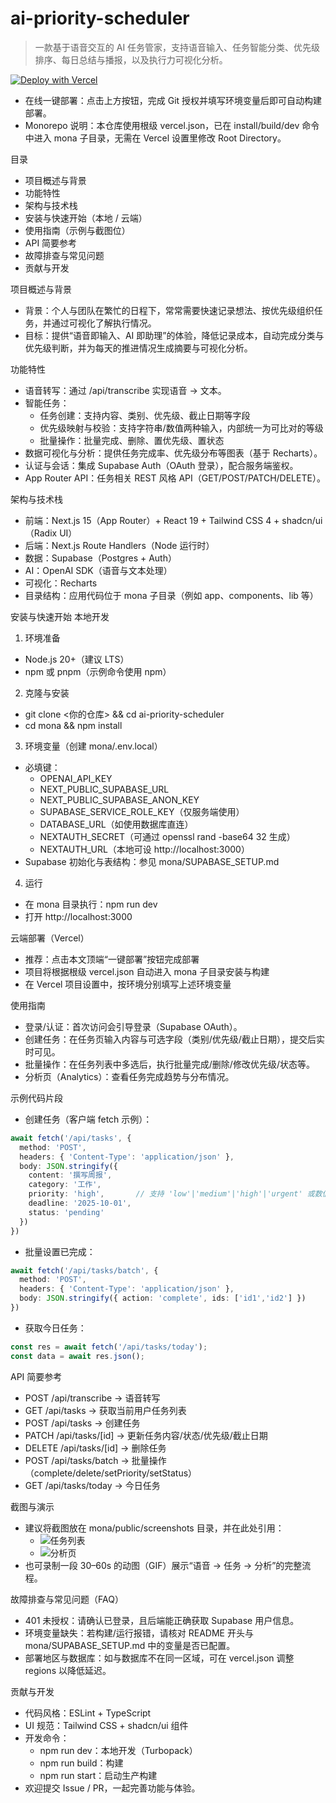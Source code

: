# ai-priority-scheduler

> 一款基于语音交互的 AI 任务管家，支持语音输入、任务智能分类、优先级排序、每日总结与播报，以及执行力可视化分析。

[![Deploy with Vercel](https://vercel.com/button)](https://vercel.com/new/clone?repository-url=https%3A%2F%2Fgithub.com%2Fchasey-agi%2Fai-priority-scheduler&env=OPENAI_API_KEY,NEXT_PUBLIC_SUPABASE_URL,NEXT_PUBLIC_SUPABASE_ANON_KEY,SUPABASE_SERVICE_ROLE_KEY,DATABASE_URL,NEXTAUTH_SECRET,NEXTAUTH_URL&envDescription=%E8%AF%B7%E5%A1%AB%E5%86%99%20OpenAI%20API%20Key%E3%80%81Supabase%20URL%20%2F%20Anon%20Key%E3%80%81Service%20Role%20Key%E3%80%81%E6%95%B0%E6%8D%AE%E5%BA%93%20DATABASE_URL%E3%80%81NextAuth%20Secret%20%E5%8F%8A%20NextAuth%20URL%EF%BC%88%E7%94%9F%E4%BA%A7%E5%9F%9F%E5%90%8D%EF%BC%89&envLink=https%3A%2F%2Fgithub.com%2Fchasey-agi%2Fai-priority-scheduler%2Fblob%2Fmain%2Fmona%2FSUPABASE_SETUP.md)

- 在线一键部署：点击上方按钮，完成 Git 授权并填写环境变量后即可自动构建部署。
- Monorepo 说明：本仓库使用根级 vercel.json，已在 install/build/dev 命令中进入 mona 子目录，无需在 Vercel 设置里修改 Root Directory。

目录
- 项目概述与背景
- 功能特性
- 架构与技术栈
- 安装与快速开始（本地 / 云端）
- 使用指南（示例与截图位）
- API 简要参考
- 故障排查与常见问题
- 贡献与开发

项目概述与背景
- 背景：个人与团队在繁忙的日程下，常常需要快速记录想法、按优先级组织任务，并通过可视化了解执行情况。
- 目标：提供“语音即输入、AI 即助理”的体验，降低记录成本，自动完成分类与优先级判断，并为每天的推进情况生成摘要与可视化分析。

功能特性
- 语音转写：通过 /api/transcribe 实现语音 → 文本。
- 智能任务：
  - 任务创建：支持内容、类别、优先级、截止日期等字段
  - 优先级映射与校验：支持字符串/数值两种输入，内部统一为可比对的等级
  - 批量操作：批量完成、删除、置优先级、置状态
- 数据可视化与分析：提供任务完成率、优先级分布等图表（基于 Recharts）。
- 认证与会话：集成 Supabase Auth（OAuth 登录），配合服务端鉴权。
- App Router API：任务相关 REST 风格 API（GET/POST/PATCH/DELETE）。

架构与技术栈
- 前端：Next.js 15（App Router）+ React 19 + Tailwind CSS 4 + shadcn/ui（Radix UI）
- 后端：Next.js Route Handlers（Node 运行时）
- 数据：Supabase（Postgres + Auth）
- AI：OpenAI SDK（语音与文本处理）
- 可视化：Recharts
- 目录结构：应用代码位于 mona 子目录（例如 app、components、lib 等）

安装与快速开始
本地开发
1) 环境准备
- Node.js 20+（建议 LTS）
- npm 或 pnpm（示例命令使用 npm）

2) 克隆与安装
- git clone <你的仓库> && cd ai-priority-scheduler
- cd mona && npm install

3) 环境变量（创建 mona/.env.local）
- 必填键：
  - OPENAI_API_KEY
  - NEXT_PUBLIC_SUPABASE_URL
  - NEXT_PUBLIC_SUPABASE_ANON_KEY
  - SUPABASE_SERVICE_ROLE_KEY（仅服务端使用）
  - DATABASE_URL（如使用数据库直连）
  - NEXTAUTH_SECRET（可通过 openssl rand -base64 32 生成）
  - NEXTAUTH_URL（本地可设 http://localhost:3000）
- Supabase 初始化与表结构：参见 mona/SUPABASE_SETUP.md

4) 运行
- 在 mona 目录执行：npm run dev
- 打开 http://localhost:3000

云端部署（Vercel）
- 推荐：点击本文顶端“一键部署”按钮完成部署
- 项目将根据根级 vercel.json 自动进入 mona 子目录安装与构建
- 在 Vercel 项目设置中，按环境分别填写上述环境变量

使用指南
- 登录/认证：首次访问会引导登录（Supabase OAuth）。
- 创建任务：在任务页输入内容与可选字段（类别/优先级/截止日期），提交后实时可见。
- 批量操作：在任务列表中多选后，执行批量完成/删除/修改优先级/状态等。
- 分析页（Analytics）：查看任务完成趋势与分布情况。

示例代码片段
- 创建任务（客户端 fetch 示例）：

```ts
await fetch('/api/tasks', {
  method: 'POST',
  headers: { 'Content-Type': 'application/json' },
  body: JSON.stringify({
    content: '撰写周报',
    category: '工作',
    priority: 'high',       // 支持 'low'|'medium'|'high'|'urgent' 或数值等级
    deadline: '2025-10-01',
    status: 'pending'
  })
})
```

- 批量设置已完成：

```ts
await fetch('/api/tasks/batch', {
  method: 'POST',
  headers: { 'Content-Type': 'application/json' },
  body: JSON.stringify({ action: 'complete', ids: ['id1','id2'] })
})
```

- 获取今日任务：

```ts
const res = await fetch('/api/tasks/today');
const data = await res.json();
```

API 简要参考
- POST /api/transcribe → 语音转写
- GET /api/tasks → 获取当前用户任务列表
- POST /api/tasks → 创建任务
- PATCH /api/tasks/[id] → 更新任务内容/状态/优先级/截止日期
- DELETE /api/tasks/[id] → 删除任务
- POST /api/tasks/batch → 批量操作（complete/delete/setPriority/setStatus）
- GET /api/tasks/today → 今日任务

截图与演示
- 建议将截图放在 mona/public/screenshots 目录，并在此处引用：
  - ![任务列表](mona/public/screenshots/tasks.png)
  - ![分析页](mona/public/screenshots/analytics.png)
- 也可录制一段 30–60s 的动图（GIF）展示“语音 → 任务 → 分析”的完整流程。

故障排查与常见问题（FAQ）
- 401 未授权：请确认已登录，且后端能正确获取 Supabase 用户信息。
- 环境变量缺失：若构建/运行报错，请核对 README 开头与 mona/SUPABASE_SETUP.md 中的变量是否已配置。
- 部署地区与数据库：如与数据库不在同一区域，可在 vercel.json 调整 regions 以降低延迟。

贡献与开发
- 代码风格：ESLint + TypeScript
- UI 规范：Tailwind CSS + shadcn/ui 组件
- 开发命令：
  - npm run dev：本地开发（Turbopack）
  - npm run build：构建
  - npm run start：启动生产构建
- 欢迎提交 Issue / PR，一起完善功能与体验。
